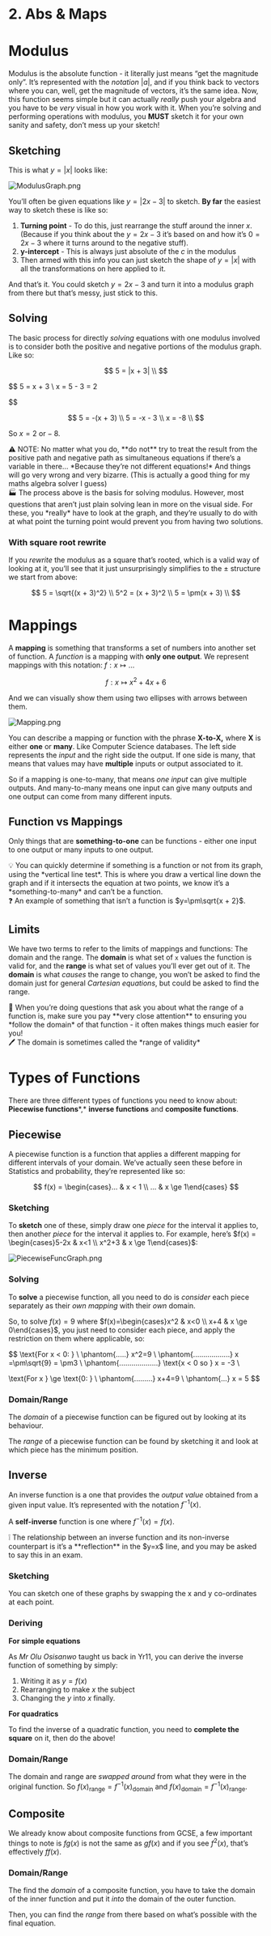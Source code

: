 # 2. Abs & Maps

# Modulus

Modulus is the absolute function - it literally just means “get the magnitude only”. It’s represented with the *notation* $|a|$, and if you think back to vectors where you can, well, get the magnitude of vectors, it’s the same idea. Now, this function seems simple but it can actually *really* push your algebra and you have to be *very* visual in how you work with it. When you’re solving and performing operations with modulus, you **MUST** sketch it for your own sanity and safety, don’t mess up your sketch!

## Sketching

This is what $y=|x|$ looks like:

![ModulusGraph.png](2%20Abs%20&%20Maps%20c585585c91ea4120b8890b7b2ca96d69/ModulusGraph.png)

You’ll often be given equations like $y=|2x-3|$ to sketch. **By far** the easiest way to sketch these is like so:

1. **Turning point** - To do this, just rearrange the stuff around the inner $x$. (Because if you think about the $y = 2x-3$ it’s based on and how it’s $0=2x-3$ where it turns around to the negative stuff).
2. **y-intercept** - This is always just absolute of the $c$ in the modulus
3. Then armed with this info you can just sketch the shape of $y=|x|$  with all the transformations on here applied to it.

And that’s it. You could sketch $y=2x-3$ and turn it into a modulus graph from there but that’s messy, just stick to this.

## Solving

The basic process for directly *solving* equations with one modulus involved is to consider both the positive and negative portions of the modulus graph. Like so:

$$
5 = |x + 3| \\
$$

$$
5 = x + 3 \\
x = 5 - 3 = 2

$$

$$
5 = -(x + 3) \\
5 = -x - 3 \\
x = -8 \\
$$

So $x = 2 \text{ or} -8$.

<aside>
⚠️ NOTE: No matter what you do, **do not** try to treat the result from the positive path and negative path as simultaneous equations if there’s a variable in there… *Because they’re not different equations!* And things will go very wrong and very bizarre. (This is actually a good thing for my maths algebra solver I guess)

</aside>

<aside>
🏭 The process above is the basis for solving modulus. However, most questions that aren’t just plain solving lean in more on the visual side. For these, you *really* have to look at the graph, and they’re usually to do with at what point the turning point would prevent you from having two solutions.

</aside>

### **With square root rewrite**

If you *rewrite* the modulus as a square that’s rooted, which is a valid way of looking at it, you’ll see that it just unsurprisingly simplifies to the $\pm$ structure we start from above:

$$
5 = \sqrt{(x + 3)^2} \\
5^2 = (x + 3)^2 \\
5 = \pm(x + 3) \\
$$

# Mappings

A **mapping** is something that transforms a set of numbers into another set of function. A *function* is a mapping with **only one output**. We represent mappings with this notation: $f:x \mapsto ...$

$$
f:x \mapsto x^2+4x+6
$$

And we can visually show them using two ellipses with arrows between them.

![Mapping.png](2%20Abs%20&%20Maps%20c585585c91ea4120b8890b7b2ca96d69/Mapping.png)

You can describe a mapping or function with the phrase **X-to-X,** where **X** is either **one** or **many**. Like Computer Science databases. The left side represents the *input* and the right side the output. If one side is many, that means that values may have **multiple** inputs or output associated to it.

So if a mapping is one-to-many, that means *one input* can give multiple outputs. And many-to-many means one input can give many outputs and one output can come from many different inputs.

## Function vs Mappings

Only things that are **something-to-one** can be functions - either one input to one output or many inputs to one output.

<aside>
💡 You can quickly determine if something is a function or not from its graph, using the *vertical line test*. This is where you draw a vertical line down the graph and if it intersects the equation at two points, we know it’s a *something-to-many* and can’t be a function.

</aside>

<aside>
❓ An example of something that isn’t a function is $y=\pm\sqrt{x + 2}$.

</aside>

## Limits

We have two terms to refer to the limits of mappings and functions: The domain and the range. The **domain** is what set of `x` values the function is valid for, and the **range** is what set of values you’ll ever get out of it. The **domain** is what *causes* the range to change, you won’t be asked to find the domain just for general *Cartesian equations*, but could be asked to find the range.

<aside>
🚧 When you’re doing questions that ask you about what the range of a function is, make sure you pay **very close attention** to ensuring you *follow the domain* of that function - it often makes things much easier for you!

</aside>

<aside>
🖊️ The domain is sometimes called the *range of validity*

</aside>

# Types of Functions

There are three different types of functions you need to know about: **Piecewise functions***,* **inverse functions** and **composite functions**.

## Piecewise

A piecewise function is a function that applies a different mapping for different intervals of your domain. We’ve actually seen these before in Statistics and probability, they’re represented like so:

$$
f(x) = \begin{cases}... & x < 1 \\ ... & x \ge 1\end{cases}
$$

### Sketching

To **sketch** one of these, simply draw one *piece* for the interval it applies to, then another *piece* for the interval it applies to. For example, here’s $f(x) = \begin{cases}5-2x & x<1 \\ x^2+3 & x \ge 1\end{cases}$:

![PiecewiseFuncGraph.png](2%20Abs%20&%20Maps%20c585585c91ea4120b8890b7b2ca96d69/PiecewiseFuncGraph.png)

### Solving

To **solve** a piecewise function, all you need to do is *consider* each piece separately as their *own mapping* with their *own* domain. 

So, to solve $f(x) = 9$ where $f(x)=\begin{cases}x^2 & x<0 \\ x+4 & x \ge 0\end{cases}$, you just need to consider each piece, and apply the restriction on them where applicable, so:

$$
\text{For x < 0: } \\
\phantom{.....} x^2=9 \\ \phantom{..................} x =\pm\sqrt{9} = \pm3 \\
\phantom{...................} \text{x < 0 so } x = -3 \\

\text{For x } \ge \text{0: } \\
\phantom{.........} x+4=9 \\ 
\phantom{...} x = 5
$$

### Domain/Range

The *domain* of a piecewise function can be figured out by looking at its behaviour. 

The *range* of a piecewise function can be found by sketching it and look at which piece has the minimum position.

## Inverse

An inverse function is a one that provides the *output value* obtained from a given input value. It’s represented with the notation $f^{-1}(x)$.

A **self-inverse** function is one where $f^{-1}(x) = f(x)$.

<aside>
❕ The relationship between an inverse function and its non-inverse counterpart is it’s a **reflection** in the $y=x$ line, and you may be asked to say this in an exam.

</aside>

### Sketching

You can sketch one of these graphs by swapping the x and y co-ordinates at each point.

### Deriving

**For simple equations**

As *Mr Olu Osisanwo* taught us back in Yr11, you can derive the inverse function of something by simply:

1. Writing it as $y = f(x)$
2. Rearranging to make $x$ the subject
3. Changing the $y$ into $x$ finally.

**For quadratics**

To find the inverse of a quadratic function, you need to **complete the square** on it, then do the above!

### Domain/Range

The domain and range are *swapped around* from what they were in the original function. So $f(x)_\text{range} = f^{-1}(x)_\text{domain}$ and $f(x)_\text{domain} = f^{-1}(x)_\text{range}$.

## Composite

We already know about composite functions from GCSE, a few important things to note is $fg(x)$ is not the same as $gf(x)$ and if you see $f^2(x)$, that’s effectively $ff(x)$.

### Domain/Range

The find the *domain* of a composite function, you have to take the domain of the inner function and put it *into* the domain of the outer function.

Then, you can find the *range* from there based on what’s possible with the final equation.